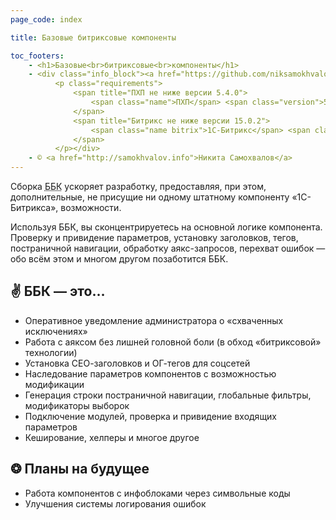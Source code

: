 ```yaml
---
page_code: index

title: Базовые битриксовые компоненты

toc_footers:
    - <h1>Базовые<br>битриксовые<br>компоненты</h1>
    - <div class="info_block"><a href="https://github.com/niksamokhvalov/Bitrix-basis-components"><div class="github"></div></a>
          <p class="requirements">
              <span title="ПХП не ниже версии 5.4.0">
                  <span class="name">ПХП</span> <span class="version">5.4.0</span>
              </span>
              <span title="Битрикс не ниже версии 15.0.2">
                  <span class="name bitrix">1С-Битрикс</span> <span class="version">15.0.2</span>
              </span>
          </p></div>
    - © <a href="http://samokhvalov.info">Никита Самохвалов</a>
---
```


Сборка <abbr title="Базовые битриксовые компоненты">ББК</abbr> ускоряет разработку, предоставляя, при этом, дополнительные, не присущие ни одному штатному компоненту «1С-Битрикса», возможности.

Используя ББК, вы сконцентрируетесь на основной логике компонента. Проверку и привидение параметров, установку заголовков, тегов, постраничной навигации, обработку аякс-запросов, перехват ошибок — обо всём этом и многом другом позаботится ББК.

## ✌ ББК — это…
* Оперативное уведомление администратора о «схваченных исключениях»
* Работа с аяксом без лишней головной боли (в обход «битриксовой» технологии)
* Установка СЕО-заголовков и ОГ-тегов для соцсетей
* Наследование параметров компонентов с возможностью модификации
* Генерация строки постраничной навигации, глобальные фильтры, модификаторы выборок
* Подключение модулей, проверка и привидение входящих параметров
* Кеширование, хелперы и многое другое

## ❂ Планы на будущее
* Работа компонентов с инфоблоками через символьные коды
* Улучшения системы логирования ошибок
